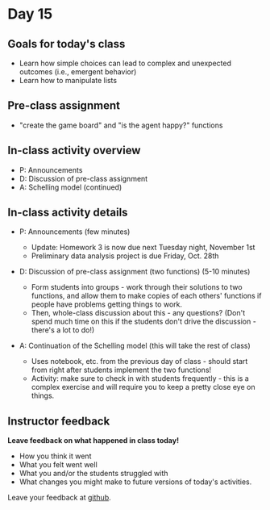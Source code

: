 # Day 15

## Goals for today's class

* Learn how simple choices can lead to complex and unexpected outcomes (i.e., emergent behavior)
* Learn how to manipulate lists 

## Pre-class assignment

* "create the game board" and "is the agent happy?" functions

## In-class activity overview

* P: Announcements
* D: Discussion of pre-class assignment
* A: Schelling model (continued)
 
## In-class activity details

* P: Announcements (few minutes)
  * Update: Homework 3 is now due next Tuesday night, November 1st
  * Preliminary data analysis project is due Friday, Oct. 28th

* D: Discussion of pre-class assignment (two functions)  (5-10 minutes)
  * Form students into groups - work through their solutions to two functions, and allow them to make copies of each others' functions if people have problems getting things to work.
  * Then, whole-class discussion about this - any questions?  (Don't spend much time on this if the students don't drive the discussion - there's a lot to do!)

* A: Continuation of the Schelling model (this will take the rest of class)
  * Uses notebook, etc. from the previous day of class - should start from right after students implement the two functions!
  * Activity: make sure to check in with students frequently - this  is a complex exercise and will require you to keep a pretty close eye on things.


## Instructor feedback

**Leave feedback on what happened in class today!**

* How you think it went
* What you felt went well
* What you and/or the students struggled with
* What changes you might make to future versions of today's activities.

Leave your feedback at [github](https://github.com/ComputationalModeling/intro-to-computational-modeling/issues/117).

